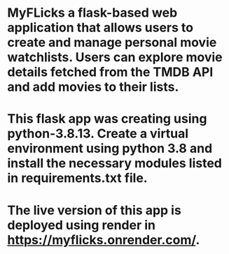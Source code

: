 # MyFLicks a flask-based web application that allows users to create and manage personal movie watchlists. Users can explore movie details fetched from the TMDB API and add movies to their lists. 
# This flask app was creating using python-3.8.13. Create a virtual environment using python 3.8 and install the necessary modules listed in requirements.txt file.
# The live version of this app is deployed using render in https://myflicks.onrender.com/. 
